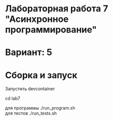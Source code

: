 # Лабораторная работа 7 "Асинхронное программирование"

# Вариант: 5

# Сборка и запуск

Запустить devcontainer

cd lab7

для программы ./run_program.sh  
для тестов ./run_tests.sh








